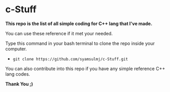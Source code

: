 # c-Stuff

**This repo is the list of all simple coding for C++ lang that I've made.**

You can use these reference if it met your needed.

Type this command in your bash terminal to clone the repo inside your computer.
- `git clone https://github.com/syamsulmj/c-Stuff.git`

You can also contribute into this repo if you have any simple reference C++ lang codes.

**Thank You ;)**
